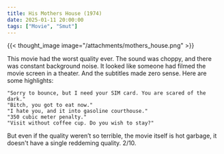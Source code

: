 ```yaml
---
title: His Mothers House (1974)
date: 2025-01-11 20:00:00
tags: ["Movie", "Smut"]
---
```


{{< thought_image image="/attachments/mothers_house.png" >}}

This movie had the worst quality ever. The sound was choppy, and there was constant background noise. It looked like someone had filmed the movie screen in a theater. And the subtitles made zero sense. Here are some highlights:

    "Sorry to bounce, but I need your SIM card. You are scared of the dark."
    "Bitch, you got to eat now."
    "I hate you, and it into gasoline courthouse."
    "350 cubic meter penalty."
    "Visit without coffee cup. Do you wish to stay?"

But even if the quality weren’t so terrible, the movie itself is hot garbage, it doesn't have a single reddeming quality. 2/10.
